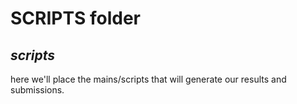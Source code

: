
# SCRIPTS folder

## ***scripts***
 here we'll place the mains/scripts that will generate our results and submissions. 
